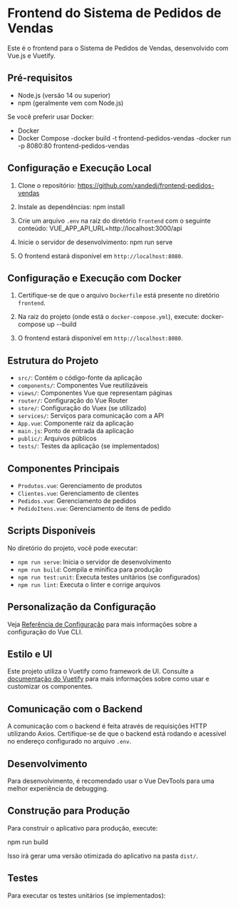# Frontend do Sistema de Pedidos de Vendas

Este é o frontend para o Sistema de Pedidos de Vendas, desenvolvido com Vue.js e Vuetify.

## Pré-requisitos

- Node.js (versão 14 ou superior)
- npm (geralmente vem com Node.js)

Se você preferir usar Docker:
- Docker
- Docker Compose
-docker build -t frontend-pedidos-vendas
-docker run -p 8080:80 frontend-pedidos-vendas

## Configuração e Execução Local

1. Clone o repositório: https://github.com/xandedj/frontend-pedidos-vendas

2. Instale as dependências:
npm install


3. Crie um arquivo `.env` na raiz do diretório `frontend` com o seguinte conteúdo:
VUE_APP_API_URL=http://localhost:3000/api


4. Inicie o servidor de desenvolvimento:
npm run serve


5. O frontend estará disponível em `http://localhost:8080`.

## Configuração e Execução com Docker

1. Certifique-se de que o arquivo `Dockerfile` está presente no diretório `frontend`.

2. Na raiz do projeto (onde está o `docker-compose.yml`), execute:
docker-compose up --build


3. O frontend estará disponível em `http://localhost:8080`.

## Estrutura do Projeto

- `src/`: Contém o código-fonte da aplicação
- `components/`: Componentes Vue reutilizáveis
- `views/`: Componentes Vue que representam páginas
- `router/`: Configuração do Vue Router
- `store/`: Configuração do Vuex (se utilizado)
- `services/`: Serviços para comunicação com a API
- `App.vue`: Componente raiz da aplicação
- `main.js`: Ponto de entrada da aplicação
- `public/`: Arquivos públicos
- `tests/`: Testes da aplicação (se implementados)

## Componentes Principais

- `Produtos.vue`: Gerenciamento de produtos
- `Clientes.vue`: Gerenciamento de clientes
- `Pedidos.vue`: Gerenciamento de pedidos
- `PedidoItens.vue`: Gerenciamento de itens de pedido

## Scripts Disponíveis

No diretório do projeto, você pode executar:

- `npm run serve`: Inicia o servidor de desenvolvimento
- `npm run build`: Compila e minifica para produção
- `npm run test:unit`: Executa testes unitários (se configurados)
- `npm run lint`: Executa o linter e corrige arquivos

## Personalização da Configuração

Veja [Referência de Configuração](https://cli.vuejs.org/config/) para mais informações sobre a configuração do Vue CLI.

## Estilo e UI

Este projeto utiliza o Vuetify como framework de UI. Consulte a [documentação do Vuetify](https://vuetifyjs.com/) para mais informações sobre como usar e customizar os componentes.

## Comunicação com o Backend

A comunicação com o backend é feita através de requisições HTTP utilizando Axios. Certifique-se de que o backend está rodando e acessível no endereço configurado no arquivo `.env`.

## Desenvolvimento

Para desenvolvimento, é recomendado usar o Vue DevTools para uma melhor experiência de debugging.

## Construção para Produção

Para construir o aplicativo para produção, execute:

npm run build


Isso irá gerar uma versão otimizada do aplicativo na pasta `dist/`.

## Testes

Para executar os testes unitários (se implementados):